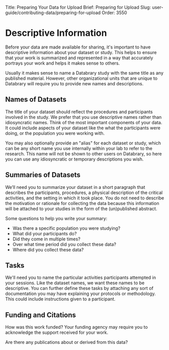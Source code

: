 Title: Preparing Your Data for Upload
Brief: Preparing for Upload
Slug: user-guide/contributing-data/preparing-for-upload
Order: 3550

# Descriptive Information

Before your data are made available for sharing, it's important to have descriptive information about your dataset or study. This helps to ensure that your work is summarized and represented in a way that accurately portrays your work and helps it makes sense to others.   

Usually it makes sense to name a Databrary study with the same title as any published material.
However, other organizational units that are unique to Databrary will require you to provide new names and descriptions.

## Names of Datasets
 
The title of your dataset should reflect the procedures and participants involved in the study.
We prefer that you use descriptive names rather than idiosyncratic names. Think of the most important components of your data. It could include aspects of your dataset like the what the participants were doing, or the population you were working with.

You may also optionally provide an "alias" for each dataset or study, which can be any short name you use internally within your lab to refer to the research.
This name will not be shown to other users on Databrary, so here you can use any idiosyncratic or temporary descriptions you wish.

## Summaries of Datasets

We’ll need you to summarize your dataset in a short paragraph that describes the participants, procedures, a physical description of the critical activities, and the setting in which it took place. You do not need to describe the motivation or rationale for collecting the data because this information will be attached to your studies in the form of the (un)published abstract. 

Some questions to help you write your summary:
* Was there a specific population you were studying? 
* What did your participants do? 
* Did they come in multiple times?
* Over what time period did you collect these data?
* Where did you collect these data? 

## Tasks

We'll need you to name the particular activities participants attempted in your sessions. Like the dataset names, we want these names to be descriptive. You can further define these tasks by attaching any sort of  documentation you may have explaining your protocols or methodology. This could include instructions given to a participant.

## Funding and Citations

How was this work funded? Your funding agency may require you to acknowledge the support received for your work. 

Are there any publications about or derived from this data? 

